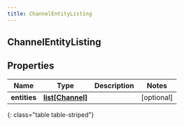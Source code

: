 ```yaml
---
title: ChannelEntityListing
---
```

## ChannelEntityListing

## Properties

|Name | Type | Description | Notes|
|------------ | ------------- | ------------- | -------------|
| **entities** | [**list[Channel]**](Channel.html) |  | [optional] |
{: class="table table-striped"}


